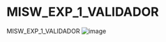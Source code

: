 # MISW_EXP_1_VALIDADOR
MISW_EXP_1_VALIDADOR
![image](https://github.com/MISO-Arquitectura/MISW_EXP_1_VALIDADOR/assets/54864717/ee15d5d1-1418-442c-be81-f0672cd93528)
